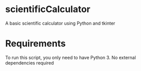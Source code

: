 # scientificCalculator
A basic scientific calculator using Python and tkinter

# Requirements
To run this script, you only need to have Python 3. No external dependencies required
